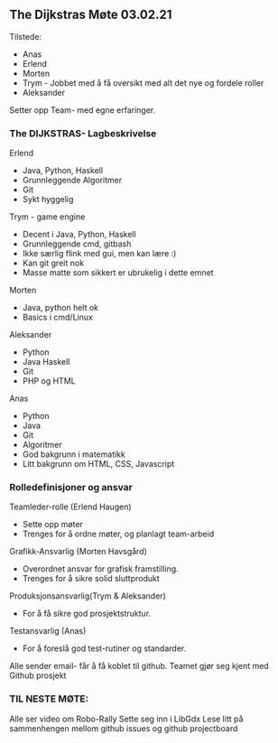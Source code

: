 ## The Dijkstras Møte 03.02.21 

Tilstede: 
- Anas
- Erlend
- Morten
- Trym - Jobbet med å få oversikt med alt det nye og fordele roller
- Aleksander

Setter opp Team- med egne erfaringer.



### The DIJKSTRAS- Lagbeskrivelse

Erlend
-  Java, Python, Haskell
-  Grunnleggende Algoritmer
-  Git
-  Sykt hyggelig



Trym - game engine
- Decent i Java, Python, Haskell
- Grunnleggende cmd, gitbash
- Ikke særlig flink med gui, men kan lære :)
- Kan git greit nok
- Masse matte som sikkert er ubrukelig i dette emnet


Morten
- Java, python helt ok
- Basics i cmd/Linux



Aleksander
- Python
- Java Haskell
- Git
- PHP og HTML

Anas
- Python
- Java
- Git
- Algoritmer
- God bakgrunn i matematikk
- Litt bakgrunn om HTML, CSS, Javascript



### Rolledefinisjoner og ansvar

Teamleder-rolle (Erlend Haugen)
- Sette opp møter
- Trenges for å ordne møter, og planlagt team-arbeid


Grafikk-Ansvarlig (Morten Havsgård)
- Overordnet ansvar for grafisk framstilling.
- Trenges for å sikre solid sluttprodukt

Produksjonsansvarlig(Trym & Aleksander)   
- For å få sikre god prosjektstruktur.

Testansvarlig (Anas)
- For å foreslå god test-rutiner og standarder.


Alle sender email- får å få  koblet til github.
Teamet gjør seg kjent med Github prosjekt


### TIL NESTE MØTE:
Alle ser video om Robo-Rally
Sette seg inn i LibGdx
Lese litt på sammenhengen mellom github issues og github projectboard







